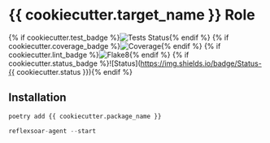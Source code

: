 # {{ cookiecutter.target_name }} Role

{% if cookiecutter.test_badge %}![Tests Status](./.badges/tests-badge.svg){% endif %} {% if cookiecutter.coverage_badge %}![Coverage](./.badges/coverage-badge.svg){% endif %} {% if cookiecutter.lint_badge %}![Flake8](./.badges/flake8-badge.svg){% endif %} {% if cookiecutter.status_badge %}![Status](https://img.shields.io/badge/Status-{{ cookiecutter.status }}){% endif %}

## Installation



```python
poetry add {{ cookiecutter.package_name }}

reflexsoar-agent --start
```
